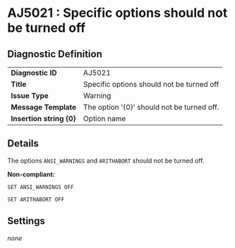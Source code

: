 # AJ5021 : Specific options should not be turned off

## Diagnostic Definition

<table>
  <tr>
    <td class="header"><b>Diagnostic ID</b></td>
    <td>AJ5021</td>
  </tr>
  <tr>
    <td class="header"><b>Title</b></td>
    <td>Specific options should not be turned off</td>
  </tr>
  <tr>
    <td class="header"><b>Issue Type</b></td>
    <td>Warning</td>
  </tr>
  <tr>
    <td class="header"><b>Message Template</b></td>
    <td>The option '{0}' should not be turned off.</td>
  </tr>
    <tr>
    <td class="header"><b>Insertion string {0}</b></td>
    <td>Option name</td>
  </tr>

</table>

## Details

The options `ANSI_WARNINGS` and `ARITHABORT` should not be turned off.

**Non-compliant:**

```tsql
SET ANSI_WARNINGS OFF
```

```tsql
SET ARITHABORT OFF
```


## Settings

*none*

